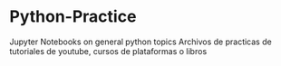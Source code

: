 # Python-Practice
Jupyter Notebooks on general python topics
Archivos de practicas de tutoriales de youtube, cursos de plataformas o libros
